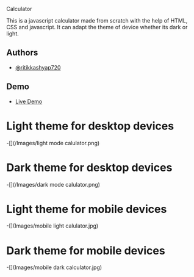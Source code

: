 
Calculator 

This is a javascript calculator made from scratch with the help of HTML, CSS and javascript. 
It can adapt the theme of device whether its dark or light.


## Authors

- [@ritikkashyap720](https://github.com/ritikkashyap720)


## Demo

- [Live Demo](https://github.com/ritikkashyap720)

# Light theme for desktop devices
-[](/Images/light mode calulator.png)


# Dark theme for desktop devices
-[](/Images/dark mode calulator.png)

# Light theme for mobile devices
-[](Images/mobile light calulator.jpg)
# Dark theme for mobile devices
-[](Images/mobile dark calculator.jpg)



